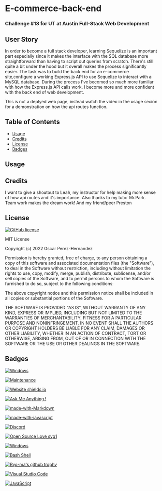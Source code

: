 # E-commerce-back-end
### Challenge #13 for UT at Austin Full-Stack Web Development

## User Story

In order to become a full stack developer, learning Sequelize is an important part especially since it makes the interface with the SQL database more straightforward than having to script out queries from scratch. There's still quite a bit under the hood but it overall makes the process significantly easier.
The task was to build the back end for an e-commerce site,configure a working Express.js API to use Sequelize to interact with a MySQL database. During the process I've becomed so much more familiar with how the Express.js API calls work, I become more and more confident with the back end of web development.

This is not a deplyed web page, instead watch the video in the usage secion for a demonstration on how the api routes function.


## Table of Contents

- [Usage](#usage)
- [Credits](#credits)
- [License](#license)
- [Badges](#badges)

## Usage




## Credits

I want to give a shoutout to Leah, my instructor for help making more sense of how api routes and it's importance.
Also thanks to my tutor Mr.Park. Team work makes the dream work!
And my friend/peer Preston

## License

[![GitHub license](https://img.shields.io/github/license/Naereen/StrapDown.js.svg)](https://github.com/Naereen/StrapDown.js/blob/master/LICENSE)

MIT License

Copyright (c) 2022 Oscar Perez-Hernandez

Permission is hereby granted, free of charge, to any person obtaining a copy of this software and associated documentation files (the "Software"), to deal in the Software without restriction, including without limitation the rights to use, copy, modify, merge, publish, distribute, sublicense, and/or sell copies of the Software, and to permit persons to whom the Software is furnished to do so, subject to the following conditions:

The above copyright notice and this permission notice shall be included in all copies or substantial portions of the Software.

THE SOFTWARE IS PROVIDED "AS IS", WITHOUT WARRANTY OF ANY KIND, EXPRESS OR IMPLIED, INCLUDING BUT NOT LIMITED TO THE WARRANTIES OF MERCHANTABILITY, FITNESS FOR A PARTICULAR PURPOSE AND NONINFRINGEMENT. IN NO EVENT SHALL THE AUTHORS OR COPYRIGHT HOLDERS BE LIABLE FOR ANY CLAIM, DAMAGES OR OTHER LIABILITY, WHETHER IN AN ACTION OF CONTRACT, TORT OR OTHERWISE, ARISING FROM, OUT OF OR IN CONNECTION WITH THE SOFTWARE OR THE USE OR OTHER DEALINGS IN THE SOFTWARE.

## Badges
[![Windows](https://svgshare.com/i/ZhY.svg)](https://svgshare.com/i/ZhY.svg)

[![Maintenance](https://img.shields.io/badge/Maintained%3F-yes-green.svg)](https://GitHub.com/LilOTechGod/E-commerce-back-end/)

[![Website shields.io](https://img.shields.io/website-up-down-green-red/http/shields.io.svg)](http://shields.io/)

[![Ask Me Anything !](https://img.shields.io/badge/Ask%20me-anything-1abc9c.svg)](https://GitHub.com/LilOTechGod/)

[![made-with-Markdown](https://img.shields.io/badge/Made%20with-Markdown-1f425f.svg)](http://commonmark.org)

[![made-with-javascript](https://img.shields.io/badge/Made%20with-JavaScript-1f425f.svg)](https://www.javascript.com)

[![Discord](https://badgen.net/badge/icon/discord?icon=discord&label)](https://https://discord.com/Oph3023x#9827/)

[![Open Source Love svg1](https://badges.frapsoft.com/os/v1/open-source.svg?v=103)](https://github.com/ellerbrock/open-source-badges/)

[![Windows](https://svgshare.com/i/ZhY.svg)](https://svgshare.com/i/ZhY.svg)

[![Bash Shell](https://badges.frapsoft.com/bash/v1/bash.png?v=103)](https://github.com/ellerbrock/open-source-badges/)

[![Ryo-ma's github trophy](https://github-profile-trophy.vercel.app/?username=Naereen&row=1)](https://github.com/LilOTechGod/github-profile-trophy)

[![Visual Studio Code](https://img.shields.io/badge/--007ACC?logo=visual%20studio%20code&logoColor=ffffff)](https://code.visualstudio.com/)

[![JavaScript](https://img.shields.io/badge/--F7DF1E?logo=javascript&logoColor=000)](https://www.javascript.com/)